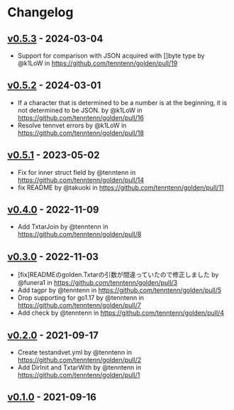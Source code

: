 # Changelog

## [v0.5.3](https://github.com/tenntenn/golden/compare/v0.5.2...v0.5.3) - 2024-03-04
- Support for comparison with JSON acquired with []byte type by @k1LoW in https://github.com/tenntenn/golden/pull/19

## [v0.5.2](https://github.com/tenntenn/golden/compare/v0.5.1...v0.5.2) - 2024-03-01
- If a character that is determined to be a number is at the beginning, it is not determined to be JSON. by @k1LoW in https://github.com/tenntenn/golden/pull/16
- Resolve tennvet errors by @k1LoW in https://github.com/tenntenn/golden/pull/18

## [v0.5.1](https://github.com/tenntenn/golden/compare/v0.5.0...v0.5.1) - 2023-05-02
- Fix for inner struct field by @tenntenn in https://github.com/tenntenn/golden/pull/14
- fix README by @takuoki in https://github.com/tenntenn/golden/pull/11

## [v0.4.0](https://github.com/tenntenn/golden/compare/v0.3.0...v0.4.0) - 2022-11-09
- Add TxtarJoin by @tenntenn in https://github.com/tenntenn/golden/pull/8

## [v0.3.0](https://github.com/tenntenn/golden/compare/v0.2.0...v0.3.0) - 2022-11-03
- [fix]READMEのgolden.Txtarの引数が間違っていたので修正しました by @funera1 in https://github.com/tenntenn/golden/pull/3
- Add tagpr by @tenntenn in https://github.com/tenntenn/golden/pull/5
- Drop supporting for go1.17 by @tenntenn in https://github.com/tenntenn/golden/pull/7
- Add check by @tenntenn in https://github.com/tenntenn/golden/pull/4

## [v0.2.0](https://github.com/tenntenn/golden/compare/v0.1.0...v0.2.0) - 2021-09-17
- Create testandvet.yml by @tenntenn in https://github.com/tenntenn/golden/pull/2
- Add DirInit and TxtarWith by @tenntenn in https://github.com/tenntenn/golden/pull/1

## [v0.1.0](https://github.com/tenntenn/golden/commits/v0.1.0) - 2021-09-16
